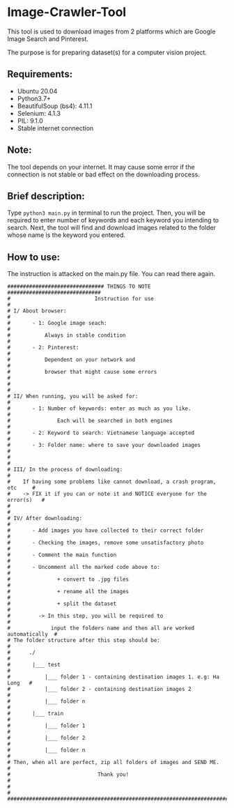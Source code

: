 # Image-Crawler-Tool
This tool is used to download images from 2 platforms which are Google Image Search and Pinterest. 

The purpose is for preparing dataset(s) for a computer vision project.

## Requirements:
- Ubuntu 20.04
- Python3.7+
- BeautifulSoup (bs4): 4.11.1
- Selenium: 4.1.3
- PIL: 9.1.0
- Stable internet connection

## Note:
The tool depends on your internet. It may cause some error if the connection is not stable or bad effect on the downloading process.

## Brief description:
Type `python3 main.py` in terminal to run the project. Then, you will be required to enter number of keywords and each keyword you intending to search. 
Next, the tool will find and download images related to the folder whose name is the keyword you entered.  

## How to use:
The instruction is attacked on the main.py file. You can read there again.

```
############################### THINGS TO NOTE ##############################
#                           Instruction for use                             #
# I/ About browser:                                                         #
#       - 1: Google image seach:                                            #
#           Always in stable condition                                      #
#       - 2: Pinterest:                                                     #
#           Dependent on your network and                                   #
#           browser that might cause some errors                            #
#                                                                           #
# II/ When running, you will be asked for:                                  #
#       - 1: Number of keywords: enter as much as you like.                 #
#               Each will be searched in both engines                       #
#       - 2: Keyword to search: Vietnamese language accepted                #
#       - 3: Folder name: where to save your downloaded images              #
#                                                                           #
# III/ In the process of downloading:                                       #
#    If having some problems like cannot download, a crash program, etc     #
#    -> FIX it if you can or note it and NOTICE everyone for the error(s)   #
#                                                                           #
# IV/ After downloading:                                                    #
#       - Add images you have collected to their correct folder             #
#       - Checking the images, remove some unsatisfactory photo             #
#       - Comment the main function                                         #
#       - Uncomment all the marked code above to:                           #
#               + convert to .jpg files                                     #
#               + rename all the images                                     #
#               + split the dataset                                         #
#         -> In this step, you will be required to                          #
#             input the folders name and then all are worked automatically  #
# The folder structure after this step should be:                           #
#      ./                                                                   #
#       |___ test                                                           #
#           |___ folder 1 - containing destination images 1. e.g: Ha Long   #
#           |___ folder 2 - containing destination images 2                 #
#           |___ folder n                                                   #
#       |___ train                                                          #
#           |___ folder 1                                                   #
#           |___ folder 2                                                   #
#           |___ folder n                                                   #
# Then, when all are perfect, zip all folders of images and SEND ME.        #
#                            Thank you!                                     #
#                                                                           #
#############################################################################
```
